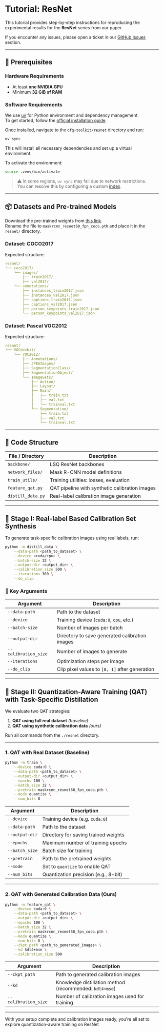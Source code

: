 # Tutorial: ResNet

This tutorial provides step-by-step instructions for reproducing the experimental results for the **ResNet** series from our paper.

If you encounter any issues, please open a ticket in our [GitHub Issues](https://github.com/DFQ-Dojo/dfq-toolkit/issues) section.

---

## 🚀 Prerequisites

### Hardware Requirements

- At least **one NVIDIA GPU**
- Minimum **32 GiB of RAM**

### Software Requirements

We use [uv](https://docs.astral.sh/uv/) for Python environment and dependency management.  
To get started, follow the [official installation guide](https://docs.astral.sh/uv/getting-started/installation/).

Once installed, navigate to the `dfq-toolkit/resnet` directory and run:

```bash
uv sync
```

This will install all necessary dependencies and set up a virtual environment.

To activate the environment:

```bash
source .venv/bin/activate
```

> ⚠️ In some regions, `uv sync` may fail due to network restrictions.  
> You can resolve this by configuring a custom [index](https://docs.astral.sh/uv/concepts/indexes/).

---

## 📦 Datasets and Pre-trained Models

Download the pre-trained weights from [this link](https://download.pytorch.org/models/maskrcnn_resnet50_fpn_coco-bf2d0c1e.pth).  
Rename the file to `maskrcnn_resnet50_fpn_coco.pth` and place it in the `resnet/` directory.

### Dataset: COCO2017

Expected structure:

```yaml
resnet/
└── coco2017/
    └── images/
        ├── train2017/
        ├── val2017/
    └── annotations/
        ├── instances_train2017.json
        ├── instances_val2017.json
        ├── captions_train2017.json
        ├── captions_val2017.json
        ├── person_keypoints_train2017.json
        └── person_keypoints_val2017.json
```

### Dataset: Pascal VOC2012

Expected structure:

```yaml
resnet/
└── VOCdevkit/
    └── VOC2012/
        ├── Annotations/
        ├── JPEGImages/
        ├── SegmentationClass/
        ├── SegmentationObject/
        └── ImageSets/
            ├── Action/
            ├── Layout/
            ├── Main/
            │   ├── train.txt
            │   ├── val.txt
            │   └── trainval.txt
            └── Segmentation/
                ├── train.txt
                ├── val.txt
                └── trainval.txt
```

---

## 🧭 Code Structure

| File / Directory     | Description                                       |
|----------------------|---------------------------------------------------|
| `backbone/`          | LSQ ResNet backbones                              |
| `network_files/`     | Mask R-CNN model definitions                      |
| `train_utils/`       | Training utilities: losses, evaluation            |
| `feature_qat.py`     | QAT pipeline with synthetic calibration images    |
| `distill_data.py`    | Real-label calibration image generation           |

---

## 🧪 Stage I: Real-label Based Calibration Set Synthesis

To generate task-specific calibration images using real labels, run:

```bash
python -m distill_data \
    --data-path <path_to_dataset> \
    --device <cuda/cpu> \
    --batch-size 32 \
    --output-dir <output_dir> \
    --calibration_size 500 \
    --iterations 300 \
    --do_clip
```

### 🔧 Key Arguments

| Argument            | Description                                                 |
|---------------------|-------------------------------------------------------------|
| `--data-path`       | Path to the dataset                                         |
| `--device`          | Training device (`cuda:0`, `cpu`, etc.)                    |
| `--batch-size`      | Number of images per batch                                  |
| `--output-dir`      | Directory to save generated calibration images              |
| `--calibration_size`| Number of images to generate                                |
| `--iterations`      | Optimization steps per image                                |
| `--do_clip`         | Clip pixel values to `[0, 1]` after generation              |

---

## 🔧 Stage II: Quantization-Aware Training (QAT) with Task-Specific Distillation

We evaluate two QAT strategies:

1. **QAT using full real dataset** *(baseline)*
2. **QAT using synthetic calibration data** *(ours)*

Run all commands from the `./resnet` directory.

---

### 1. QAT with Real Dataset (Baseline)

```bash
python -m train \
    --device cuda:0 \
    --data-path <path_to_dataset> \
    --output-dir <output_dir> \
    --epochs 100 \
    --batch_size 32 \
    --pretrain maskrcnn_resnet50_fpn_coco.pth \
    --mode quantize \
    --num_bits 8
```

| Argument        | Description                                    |
|------------------|------------------------------------------------|
| `--device`       | Training device (e.g. `cuda:0`)               |
| `--data-path`    | Path to the dataset                           |
| `--output-dir`   | Directory for saving trained weights          |
| `--epochs`       | Maximum number of training epochs             |
| `--batch_size`   | Batch size for training                       |
| `--pretrain`     | Path to the pretrained weights                |
| `--mode`         | Set to `quantize` to enable QAT               |
| `--num_bits`     | Quantization precision (e.g., 8-bit)          |

---

### 2. QAT with Generated Calibration Data (Ours)

```bash
python -m feature_qat \
    --device cuda:0 \
    --data-path <path_to_dataset> \
    --output-dir <output_dir> \
    --epochs 100 \
    --batch_size 32 \
    --pretrain maskrcnn_resnet50_fpn_coco.pth \
    --mode quantize \
    --num_bits 8 \
    --ckpt_path <path_to_generated_images> \
    --kd kdt4+mse \
    --calibration_size 500
```

| Argument              | Description                                                            |
|------------------------|------------------------------------------------------------------------|
| `--ckpt_path`          | Path to generated calibration images                                   |
| `--kd`                 | Knowledge distillation method (recommended: `kdt4+mse`)                |
| `--calibration_size`   | Number of calibration images used for training                        |

---

With your setup complete and calibration images ready, you're all set to explore quantization-aware training on ResNet
